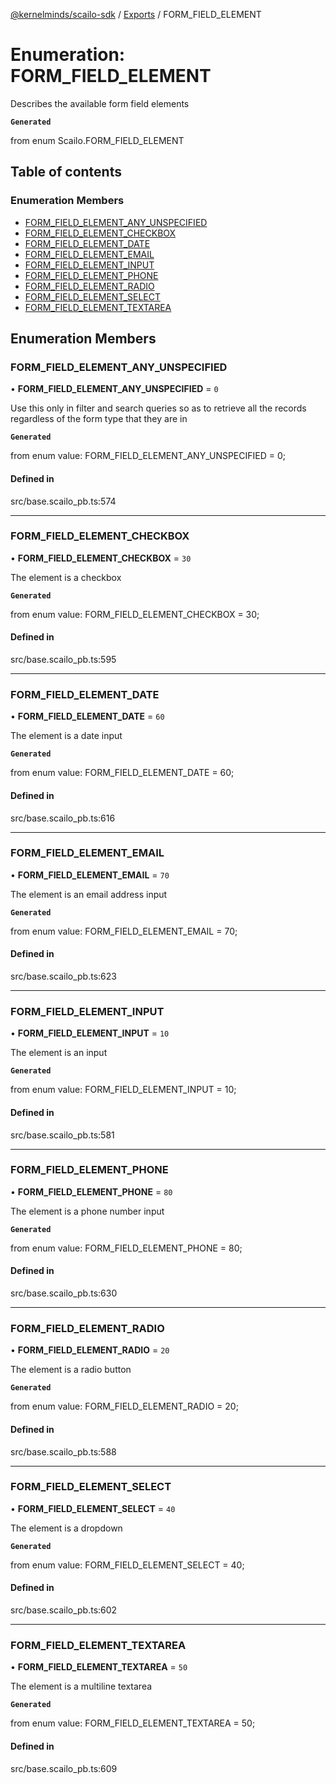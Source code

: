 [@kernelminds/scailo-sdk](../README.md) / [Exports](../modules.md) / FORM\_FIELD\_ELEMENT

# Enumeration: FORM\_FIELD\_ELEMENT

Describes the available form field elements

**`Generated`**

from enum Scailo.FORM_FIELD_ELEMENT

## Table of contents

### Enumeration Members

- [FORM\_FIELD\_ELEMENT\_ANY\_UNSPECIFIED](FORM_FIELD_ELEMENT.md#form_field_element_any_unspecified)
- [FORM\_FIELD\_ELEMENT\_CHECKBOX](FORM_FIELD_ELEMENT.md#form_field_element_checkbox)
- [FORM\_FIELD\_ELEMENT\_DATE](FORM_FIELD_ELEMENT.md#form_field_element_date)
- [FORM\_FIELD\_ELEMENT\_EMAIL](FORM_FIELD_ELEMENT.md#form_field_element_email)
- [FORM\_FIELD\_ELEMENT\_INPUT](FORM_FIELD_ELEMENT.md#form_field_element_input)
- [FORM\_FIELD\_ELEMENT\_PHONE](FORM_FIELD_ELEMENT.md#form_field_element_phone)
- [FORM\_FIELD\_ELEMENT\_RADIO](FORM_FIELD_ELEMENT.md#form_field_element_radio)
- [FORM\_FIELD\_ELEMENT\_SELECT](FORM_FIELD_ELEMENT.md#form_field_element_select)
- [FORM\_FIELD\_ELEMENT\_TEXTAREA](FORM_FIELD_ELEMENT.md#form_field_element_textarea)

## Enumeration Members

### FORM\_FIELD\_ELEMENT\_ANY\_UNSPECIFIED

• **FORM\_FIELD\_ELEMENT\_ANY\_UNSPECIFIED** = ``0``

Use this only in filter and search queries so as to retrieve all the records regardless of the form type that they are in

**`Generated`**

from enum value: FORM_FIELD_ELEMENT_ANY_UNSPECIFIED = 0;

#### Defined in

src/base.scailo_pb.ts:574

___

### FORM\_FIELD\_ELEMENT\_CHECKBOX

• **FORM\_FIELD\_ELEMENT\_CHECKBOX** = ``30``

The element is a checkbox

**`Generated`**

from enum value: FORM_FIELD_ELEMENT_CHECKBOX = 30;

#### Defined in

src/base.scailo_pb.ts:595

___

### FORM\_FIELD\_ELEMENT\_DATE

• **FORM\_FIELD\_ELEMENT\_DATE** = ``60``

The element is a date input

**`Generated`**

from enum value: FORM_FIELD_ELEMENT_DATE = 60;

#### Defined in

src/base.scailo_pb.ts:616

___

### FORM\_FIELD\_ELEMENT\_EMAIL

• **FORM\_FIELD\_ELEMENT\_EMAIL** = ``70``

The element is an email address input

**`Generated`**

from enum value: FORM_FIELD_ELEMENT_EMAIL = 70;

#### Defined in

src/base.scailo_pb.ts:623

___

### FORM\_FIELD\_ELEMENT\_INPUT

• **FORM\_FIELD\_ELEMENT\_INPUT** = ``10``

The element is an input

**`Generated`**

from enum value: FORM_FIELD_ELEMENT_INPUT = 10;

#### Defined in

src/base.scailo_pb.ts:581

___

### FORM\_FIELD\_ELEMENT\_PHONE

• **FORM\_FIELD\_ELEMENT\_PHONE** = ``80``

The element is a phone number input

**`Generated`**

from enum value: FORM_FIELD_ELEMENT_PHONE = 80;

#### Defined in

src/base.scailo_pb.ts:630

___

### FORM\_FIELD\_ELEMENT\_RADIO

• **FORM\_FIELD\_ELEMENT\_RADIO** = ``20``

The element is a radio button

**`Generated`**

from enum value: FORM_FIELD_ELEMENT_RADIO = 20;

#### Defined in

src/base.scailo_pb.ts:588

___

### FORM\_FIELD\_ELEMENT\_SELECT

• **FORM\_FIELD\_ELEMENT\_SELECT** = ``40``

The element is a dropdown

**`Generated`**

from enum value: FORM_FIELD_ELEMENT_SELECT = 40;

#### Defined in

src/base.scailo_pb.ts:602

___

### FORM\_FIELD\_ELEMENT\_TEXTAREA

• **FORM\_FIELD\_ELEMENT\_TEXTAREA** = ``50``

The element is a multiline textarea

**`Generated`**

from enum value: FORM_FIELD_ELEMENT_TEXTAREA = 50;

#### Defined in

src/base.scailo_pb.ts:609
